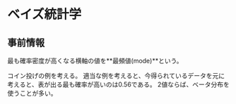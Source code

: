 # ベイズ統計学

## 事前情報
最も確率密度が高くなる横軸の値を**最頻値(mode)**という。

コイン投げの例を考える。
適当な例を考えると、今得られているデータを元に考えると、表が出る最も確率が高いのは0.56である。
2値ならば、ベータ分布を使うことが多い。